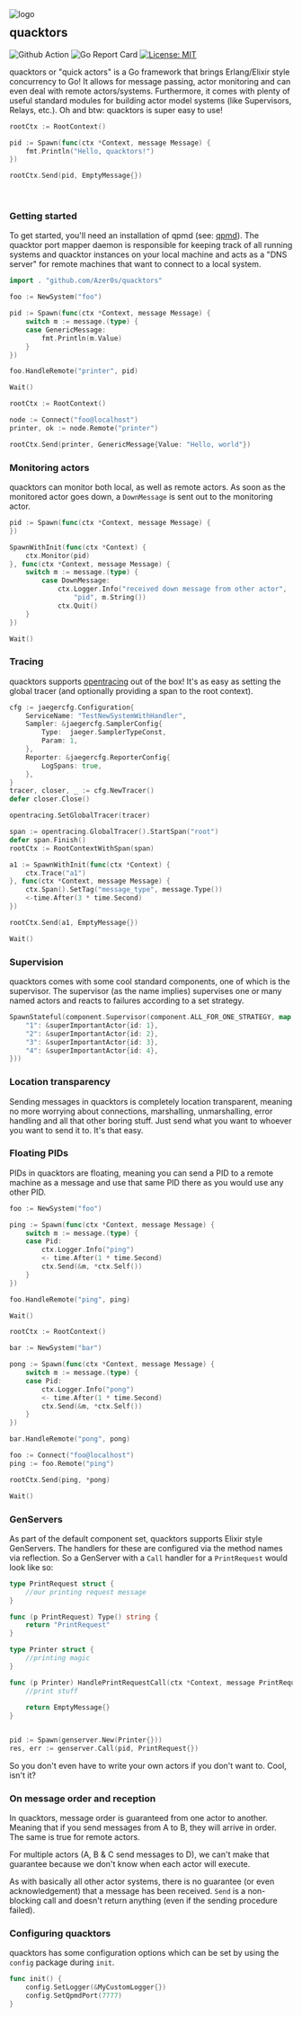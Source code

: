 <img src="assets/quacktor-logo.png" alt="logo" align="left"/>

## quacktors

![Github Action](https://github.com/Azer0s/quacktors/workflows/Go/badge.svg) ![Go Report Card](https://goreportcard.com/badge/github.com/Azer0s/quacktors) [![License: MIT](https://img.shields.io/badge/License-MIT-yellow.svg)](https://github.com/Azer0s/quacktors/blob/master/LICENSE.md)

quacktors or "quick actors" is a Go framework that brings Erlang/Elixir style concurrency to Go! It allows for message passing, actor monitoring and can even deal with remote actors/systems. Furthermore, it comes with plenty of useful standard modules for building actor model systems (like Supervisors, Relays, etc.). Oh and btw: quacktors is super easy to use!

```go
rootCtx := RootContext()

pid := Spawn(func(ctx *Context, message Message) {
    fmt.Println("Hello, quacktors!")
})

rootCtx.Send(pid, EmptyMessage{})
```

<br>

### Getting started

To get started, you'll need an installation of qpmd (see: [qpmd](https://github.com/Azer0s/qpmd)).
The quacktor port mapper daemon is responsible for keeping track of all running systems and quacktor instances on your local machine and acts as a "DNS server" for remote machines that want to connect to a local system.

```go
import . "github.com/Azer0s/quacktors"

foo := NewSystem("foo")

pid := Spawn(func(ctx *Context, message Message) {
    switch m := message.(type) {
    case GenericMessage:
        fmt.Println(m.Value)
    }
})

foo.HandleRemote("printer", pid)

Wait()
```

```go
rootCtx := RootContext()

node := Connect("foo@localhost")
printer, ok := node.Remote("printer")

rootCtx.Send(printer, GenericMessage{Value: "Hello, world"})
```

### Monitoring actors

quacktors can monitor both local, as well as remote actors. As soon as the monitored actor goes down, a `DownMessage` is sent out to the monitoring actor.

```go
pid := Spawn(func(ctx *Context, message Message) {
})

SpawnWithInit(func(ctx *Context) {
    ctx.Monitor(pid)
}, func(ctx *Context, message Message) {
    switch m := message.(type) {
        case DownMessage:
            ctx.Logger.Info("received down message from other actor", 
                "pid", m.String())
            ctx.Quit()
    }
})

Wait()
```

### Tracing

quacktors supports [opentracing](https://opentracing.io/) out of the box! It's as easy as setting the global tracer (and optionally providing a span to the root context).

```go
cfg := jaegercfg.Configuration{
    ServiceName: "TestNewSystemWithHandler",
    Sampler: &jaegercfg.SamplerConfig{
        Type:  jaeger.SamplerTypeConst,
        Param: 1,
    },
    Reporter: &jaegercfg.ReporterConfig{
        LogSpans: true,
    },
}
tracer, closer, _ := cfg.NewTracer()
defer closer.Close()

opentracing.SetGlobalTracer(tracer)

span := opentracing.GlobalTracer().StartSpan("root")
defer span.Finish()
rootCtx := RootContextWithSpan(span)

a1 := SpawnWithInit(func(ctx *Context) {
	ctx.Trace("a1")
}, func(ctx *Context, message Message) {
	ctx.Span().SetTag("message_type", message.Type())
	<-time.After(3 * time.Second)
})

rootCtx.Send(a1, EmptyMessage{})

Wait()
```

### Supervision

quacktors comes with some cool standard components, one of which is the supervisor. The supervisor (as the name implies) supervises one or many named actors and reacts to failures according to a set strategy.

```go
SpawnStateful(component.Supervisor(component.ALL_FOR_ONE_STRATEGY, map[string]Actor{
    "1": &superImportantActor{id: 1},
    "2": &superImportantActor{id: 2},
    "3": &superImportantActor{id: 3},
    "4": &superImportantActor{id: 4},
}))
```

### Location transparency

Sending messages in quacktors is completely location transparent, meaning no more worrying about connections, marshalling, unmarshalling, error handling and all that other boring stuff. Just send what you want to whoever you want to send it to. It's that easy.

### Floating PIDs

PIDs in quacktors are floating, meaning you can send a PID to a remote machine as a message and use that same PID there as you would use any other PID.

```go
foo := NewSystem("foo")

ping := Spawn(func(ctx *Context, message Message) {
    switch m := message.(type) {
    case Pid:
        ctx.Logger.Info("ping")
        <- time.After(1 * time.Second)
        ctx.Send(&m, *ctx.Self())
    }
})

foo.HandleRemote("ping", ping)

Wait()
```

```go
rootCtx := RootContext()

bar := NewSystem("bar")

pong := Spawn(func(ctx *Context, message Message) {
    switch m := message.(type) {
    case Pid:
        ctx.Logger.Info("pong")
        <- time.After(1 * time.Second)
        ctx.Send(&m, *ctx.Self())
    }
})

bar.HandleRemote("pong", pong)

foo := Connect("foo@localhost")
ping := foo.Remote("ping")

rootCtx.Send(ping, *pong)

Wait()
```

### GenServers

As part of the default component set, quacktors supports Elixir style GenServers. The handlers for these are configured via the method names via reflection. So a GenServer with a `Call` handler for a `PrintRequest` would look like so:

```go
type PrintRequest struct {
    //our printing request message
}

func (p PrintRequest) Type() string {
    return "PrintRequest"
}

type Printer struct { 
    //printing magic
}

func (p Printer) HandlePrintRequestCall(ctx *Context, message PrintRequest) Message {
    //print stuff
	
    return EmptyMessage{}
}


pid := Spawn(genserver.New(Printer{}))
res, err := genserver.Call(pid, PrintRequest{})
```

So you don't even have to write your own actors if you don't want to. Cool, isn't it?

### On message order and reception

In quacktors, message order is guaranteed from one actor to another. Meaning that if you send messages from A to B, they will arrive in order. The same is true for remote actors.

For multiple actors (A, B & C send messages to D), we can't make that guarantee because we don't know when each actor will execute.

As with basically all other actor systems, there is no guarantee (or even acknowledgement) that a message has been received. `Send` is a non-blocking call and doesn't return anything (even if the sending procedure failed).

### Configuring quacktors

quacktors has some configuration options which can be set by using the `config` package during `init`.

```go
func init() {
    config.SetLogger(&MyCustomLogger{})
    config.SetQpmdPort(7777)
}
```
